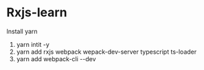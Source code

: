 # Rxjs-learn


Install yarn

1. yarn intit -y
2. yarn add rxjs webpack wepack-dev-server typescript ts-loader
3. yarn add webpack-cli --dev

